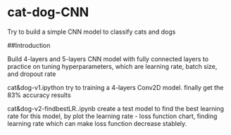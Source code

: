 # cat-dog-CNN
Try to build a simple CNN model to classify cats and dogs

##Introduction

Build 4-layers and 5-layers CNN model with fully connected layers to practice on tuning hyperparameters, which are learning rate, batch size, and dropout rate

cat&dog-v1.ipython try to training a 4-layers Conv2D model. finally get the 83% accuracy results

cat&dog-v2-findbestLR..ipynb create a test model to find the best learning rate for this model, by plot the learning rate - loss function chart, finding learning rate which can make loss function decrease stablely.
